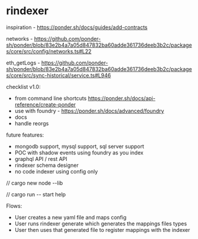 # rindexer

inspiration - https://ponder.sh/docs/guides/add-contracts

networks - https://github.com/ponder-sh/ponder/blob/83e2b4a7a05d847832ba60adde361736deeb3b2c/packages/core/src/config/networks.ts#L22

eth_getLogs - https://github.com/ponder-sh/ponder/blob/83e2b4a7a05d847832ba60adde361736deeb3b2c/packages/core/src/sync-historical/service.ts#L946

checklist v1.0:

- from command line shortcuts https://ponder.sh/docs/api-reference/create-ponder
- use with foundry - https://ponder.sh/docs/advanced/foundry
- docs
- handle reorgs

future features:
- mongodb support, mysql support, sql server support
- POC with shadow events using foundry as you index
- graphql API / rest API
- rindexer schema designer
- no code indexer using config only

// cargo new node --lib

// cargo run -- start help

Flows:

- User creates a new yaml file and maps config
- User runs rindexer generate which generates the mappings files types
- User then uses that generated file to register mappings with the indexer
